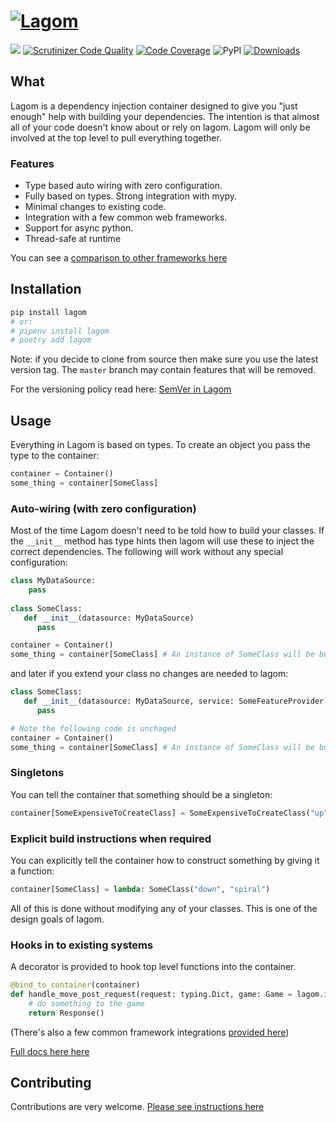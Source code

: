 # [![Lagom](./docs/images/logo_and_text.png)](https://lagom-di.readthedocs.io/en/latest/)

[![](https://img.shields.io/pypi/pyversions/lagom.svg)](https://pypi.org/pypi/lagom/)
[![Scrutinizer Code Quality](https://scrutinizer-ci.com/g/meadsteve/lagom/badges/quality-score.png?b=master)](https://scrutinizer-ci.com/g/meadsteve/lagom/?branch=master)
[![Code Coverage](https://scrutinizer-ci.com/g/meadsteve/lagom/badges/coverage.png?b=master)](https://scrutinizer-ci.com/g/meadsteve/lagom/?branch=master)
![PyPI](https://img.shields.io/pypi/v/lagom.svg?style=plastic)
[![Downloads](https://pepy.tech/badge/lagom/month)](https://pepy.tech/project/lagom/)

## What
Lagom is a dependency injection container designed to give you "just enough"
help with building your dependencies. The intention is that almost
all of your code doesn't know about or rely on lagom. Lagom will
only be involved at the top level to pull everything together.

### Features

 * Type based auto wiring with zero configuration.
 * Fully based on types. Strong integration with mypy.
 * Minimal changes to existing code.
 * Integration with a few common web frameworks.
 * Support for async python.
 * Thread-safe at runtime
 
You can see a [comparison to other frameworks here](https://lagom-di.readthedocs.io/en/latest/comparison/)

## Installation
```bash
pip install lagom
# or: 
# pipenv install lagom
# poetry add lagom
```
Note: if you decide to clone from source then make sure you use the latest version tag. The `master` branch may contain features that will be removed.

For the versioning policy read here: [SemVer in Lagom](./docs/development_of_lagom.md#versioning---semver)

## Usage
Everything in Lagom is based on types. To create an object
you pass the type to the container:
```python
container = Container()
some_thing = container[SomeClass]
```

### Auto-wiring (with zero configuration)
Most of the time Lagom doesn't need to be told how to build your classes. If 
the `__init__` method has type hints then lagom will use these to inject
the correct dependencies. The following will work without any special configuration:

```python
class MyDataSource:
    pass
    
class SomeClass:
   def __init__(datasource: MyDataSource)
      pass

container = Container()
some_thing = container[SomeClass] # An instance of SomeClass will be built with an instance of MyDataSource provided
```

and later if you extend your class no changes are needed to lagom:

```python
class SomeClass:
   def __init__(datasource: MyDataSource, service: SomeFeatureProvider)
      pass

# Note the following code is unchaged
container = Container()
some_thing = container[SomeClass] # An instance of SomeClass will be built with an instance of MyDataSource provided
```

### Singletons
You can tell the container that something should be a singleton:
```python
container[SomeExpensiveToCreateClass] = SomeExpensiveToCreateClass("up", "left")
```

### Explicit build instructions when required
You can explicitly tell the container how to construct something by giving it a function:

```python
container[SomeClass] = lambda: SomeClass("down", "spiral")
```

All of this is done without modifying any of your classes. This is one of the design goals of
lagom. 

### Hooks in to existing systems
A decorator is provided to hook top level functions into the container.

```python
@bind_to_container(container)
def handle_move_post_request(request: typing.Dict, game: Game = lagom.injectable):
    # do something to the game
    return Response()
```

(There's also a few common framework integrations [provided here](https://lagom-di.readthedocs.io/en/latest/framework_integrations/))

[Full docs here here](https://lagom-di.readthedocs.io/en/latest/)

## Contributing

Contributions are very welcome. [Please see instructions here](https://lagom-di.readthedocs.io/en/latest/development_of_lagom/)

